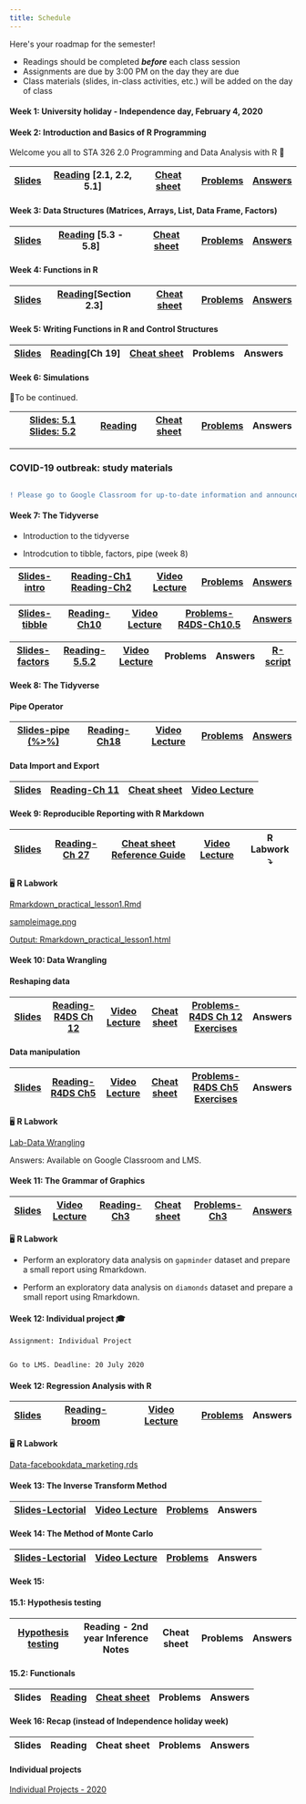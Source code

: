 ```yaml
---
title: Schedule
---
```


Here's your roadmap for the semester!

- <i class="fas fa-book-reader"></i> Readings should be completed ***before*** each class session
- <i class="fas fa-laptop-code"></i> Assignments are due by 3:00 PM on the day they are due
- <i class="fas fa-university"></i></a> Class materials (slides, in-class activities, etc.) will be added on the day of class

#### Week 1: University holiday - Independence day, February 4, 2020

#### Week 2: Introduction and Basics of R Programming

Welcome you all to STA 326 2.0 Programming and Data Analysis with R :clap:

|[Slides](/slides/l1.html)    	|  [Reading](https://rstudio-education.github.io/hopr/basics.html) [2.1, 2.2, 5.1]  	|  [Cheat sheet](/cheatsheets/baser.pdf) 	|  [Problems](https://hellor.netlify.com/slides/l1.html#60) 	| [Answers](/answers/Week1Answers.pdf) |
|:-:	|:-:	|:-:	|:-:	|:-:	|


#### Week 3: Data Structures (Matrices, Arrays, List, Data Frame, Factors) 

|[Slides](/slides/l2.html) 	|  [Reading](https://rstudio-education.github.io/hopr/r-objects.html#matrices) [5.3 - 5.8]  	|  [Cheat sheet](/cheatsheets/baser.pdf) 	|  [Problems](/problems/problems2.pdf) 	| [Answers](/answers/Week2Answers.pdf)  |
|:-:	|:-:	|:-:	|:-:	|:-:	|

#### Week 4: Functions in R 

|[Slides](/slides/l3.html)    	|  [Reading](https://rstudio-education.github.io/hopr/basics.html#functions)[Section 2.3]    	|  [Cheat sheet](/cheatsheets/baser.pdf) 	|  [Problems](https://hellor.netlify.com/slides/l3.html#63) 	| [Answers](/answers/Week3Answers.pdf) |
|:-:	|:-:	|:-:	|:-:	|:-:	|

#### Week 5: Writing Functions in R and Control Structures

|[Slides](/slides/l4.html)    	|  [Reading](https://r4ds.had.co.nz/functions.html)[Ch 19]  	|  [Cheat sheet](/cheatsheets/baser.pdf) 	|  Problems 	| Answers |
|:-:	|:-:	|:-:	|:-:	|:-:	|

#### Week 6: Simulations 

📝To be continued.

|[Slides: 5.1](/slides/l5_1.html)  [Slides: 5.2](/slides/l5.html)| [Reading](https://rpubs.com/UTSdtay/montyhall)  	|  [Cheat sheet](/cheatsheets/baser.pdf) 	|  [Problems](/slides/Week6problem.pdf) 	| Answers |
|:-:	|:-:	|:-:	|:-:	|:-:	|

----------------------------------------------------------------------------------



### COVID-19 outbreak: study materials

```diff

! Please go to Google Classroom for up-to-date information and announcements.

```

#### Week 7: The Tidyverse

- Introduction to the tidyverse

- Introdcution to tibble, factors, pipe (week 8)

|[Slides-intro](/slides/l7_intro_tidyverse.html)    	|  [Reading-Ch1](https://r4ds.had.co.nz/introduction.html) [Reading-Ch2](https://r4ds.had.co.nz/explore-intro.html) 	|  [Video Lecture ](/video.pdf)	|  [Problems](/video.pdf)	 	| [Answers](/video.pdf)	 |
|:-:	|:-:	|:-:	|:-:	|:-:	|

|[Slides-tibble](https://hellor.netlify.app/slides/l7_intro_tidyverse.html#13)    	|  [Reading-Ch10](https://r4ds.had.co.nz/tibbles.html)  	|  [Video Lecture ](/video_tibble.pdf)	|  [Problems-R4DS-Ch10.5](https://r4ds.had.co.nz/tibbles.html#exercises-20)	 	| [Answers](/video.pdf)	 |
|:-:	|:-:	|:-:	|:-:	|:-:	|

|[Slides-factors](https://hellor.netlify.app/slides/l7_intro_tidyverse.html#29)    	|  [Reading-5.5.2](https://rstudio-education.github.io/hopr/r-objects.html)  	|  [Video Lecture ](/video.pdf)	|  Problems	 	| Answers	 | [R-script](/rscripts/factor_lab.R) |
|:-:	|:-:	|:-:	|:-:	|:-:	|:-:	|



#### Week 8: The Tidyverse

#### Pipe Operator

|[Slides-pipe (%>%)](https://hellor.netlify.app/slides/l7_intro_tidyverse.html#43)    	|  [Reading-Ch18](https://r4ds.had.co.nz/pipes.html)  	|  [Video Lecture ](/video.pdf)	|  [Problems](/problems/pipe_questions.pdf)	 	| [Answers](/problems/pipe_answers.pdf)	 |
|:-:	|:-:	|:-:	|:-:	|:-:	|


#### Data Import and Export

|[Slides](/slides/l8_import_data.html)    	|  [Reading-Ch 11](https://r4ds.had.co.nz/data-import.html)  	|  [Cheat sheet](/cheatsheets/data-import.pdf) 	|  [Video Lecture](/video.pdf)|
|:-:	|:-:	|:-:	|:-:		|

#### Week 9: Reproducible Reporting with R Markdown


|[Slides](/slides/l9_rmarkdown.html)    	|  [Reading-Ch 27](https://r4ds.had.co.nz/r-markdown.html)  	|  [Cheat sheet](/cheatsheets/rmarkdown-cheatsheet-2.0.pdf) [Reference Guide](/cheatsheets/rmarkdown-reference.pdf) 	|  [Video Lecture](/video.pdf)   |R Labwork ⤵️|
|:-:	|:-:	|:-:	|:-:	|:-:		|

🖥️ **R Labwork**

[Rmarkdown_practical_lesson1.Rmd](/rscripts/rmarkdown_labwork/Rmarkdown_practical_lesson1.Rmd)

[sampleimage.png](/rscripts/rmarkdown_labwork/sampleimage.png)

[Output: Rmarkdown_practical_lesson1.html](/rscripts/rmarkdown_labwork/Rmarkdown_practical_lesson1.html)



#### Week 10: Data Wrangling

#### Reshaping data

|[Slides](/slides/l10_reshaping_data.html)    	|  [Reading-R4DS Ch 12](https://r4ds.had.co.nz/tidy-data.html)  	|[Video Lecture](/video.pdf)   |[Cheat sheet](/cheatsheets/data-wrangling-cheatsheet.pdf) 	|  [Problems-R4DS Ch 12 Exercises](https://r4ds.had.co.nz/tidy-data.html)	| Answers |
|:-:	|:-:	|:-:	|:-:	|:-:	|:-:|

#### Data manipulation

|[Slides](/slides/l11_data_manipulation_with_dplyr.html)    	|  [Reading-R4DS Ch5](https://r4ds.had.co.nz/transform.html)  	|[Video Lecture](/video.pdf)   |[Cheat sheet](/cheatsheets/data-wrangling-cheatsheet.pdf) 	|  [Problems-R4DS Ch5 Exercises](https://r4ds.had.co.nz/transform.html)	| Answers |
|:-:	|:-:	|:-:	|:-:	|:-:	|:-:|


🖥️ **R Labwork**

[Lab-Data Wrangling](/problems/DataWrangling_Tutorial.pdf)

Answers: Available on Google Classroom and LMS.

#### Week 11: The Grammar of Graphics

|[Slides](/slides/l12_grammar_of_graphics.html)   	| [Video Lecture](/video.pdf)  | [Reading-Ch3](https://r4ds.had.co.nz/data-visualisation.html)  	|  [Cheat sheet](/cheatsheets/ggplot2-cheatsheet.pdf) 	|  [Problems-Ch3](https://r4ds.had.co.nz/data-visualisation.html) 	| [Answers](/answers/ggplot_answers.html) |
|:-: |:-:	|:-:	|:-:	|:-:	|:-:	|

🖥️ **R Labwork**

- Perform an exploratory data analysis on `gapminder` dataset and prepare a small report using Rmarkdown. 

- Perform an exploratory data analysis on `diamonds` dataset and prepare a small report using Rmarkdown. 

#### Week 12: Individual project 🎓

```{r class.source="watch-out"}
Assignment: Individual Project
```

```diff

Go to LMS. Deadline: 20 July 2020

```



#### Week 12: Regression Analysis with R

|[Slides](/slides/l13_regression_analysis.html)    	|  [Reading-broom](http://varianceexplained.org/r/broom-intro/)  	|  [Video Lecture](/video.pdf) 	|  [Problems](/problems/Regression.html) 	| Answers |
|:-:	|:-:	|:-:	|:-:	|:-:	|

🖥️ **R Labwork**

[Data-facebookdata_marketing.rds](/slides/facebookdata_marketing.rds)

#### Week 13: The Inverse Transform Method

|[Slides-Lectorial](/slides/inverse_transformation.pdf)    	|  [Video Lecture](/video.pdf)  	|   [Problems](/problems/inverse_transform_method.pdf) 	| Answers |
|:-:	|:-:	|:-:	|:-:	|

#### Week 14: The Method of Monte Carlo

|[Slides-Lectorial](/slides/Monte_Carlo.pdf)    	|  [Video Lecture](/video.pdf)  	|   [Problems](/slides/Monte_Carlo.pdf)  	| Answers |
|:-:	|:-:	|:-:	|:-:	|


#### Week 15: 


#### 15.1: Hypothesis testing

|[Hypothesis testing](/slides/Hypothesis_testing.pdf)    	|  Reading - 2nd year Inference Notes  	|  Cheat sheet 	|  Problems 	| Answers |
|:-:	|:-:	|:-:	|:-:	|:-:	|

#### 15.2: Functionals

|Slides    	|  [Reading](https://adv-r.hadley.nz/functionals.html)  	|  [Cheat sheet](/cheatsheets/purrr.pdf) 	|  Problems 	| Answers |
|:-:	|:-:	|:-:	|:-:	|:-:	|


#### Week 16: Recap (instead of Independence holiday week)

|Slides    	|  Reading  	|  Cheat sheet 	|  Problems 	| Answers |
|:-:	|:-:	|:-:	|:-:	|:-:	|


#### Individual projects 

[Individual Projects - 2020](/resources/)



